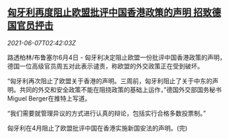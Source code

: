 <!--1623034863000-->
[匈牙利再度阻止欧盟批评中国香港政策的声明 招致德国官员抨击](https://cn.reuters.com/article/hungary-china-hk-eu-pol-0607-idCNKCS2DJ054)
------

<div><i>2021-06-07T02:42:03Z</i></div><p>路透柏林/布鲁塞尔6月4日 - 匈牙利决定阻止欧盟一份批评中国香港政策的声明，德国一位高级官员周五对此表示谴责，称欧盟的外交政策正在受到破坏。</p><p>“匈牙利再次阻止了欧盟关于香港的声明。三周前，匈牙利阻止了关于中东的声明。共同的外交和安全政策不能在阻挠政策的基础上运作，”德国外交部国务秘书Miguel Berger在推特上写道。</p><p>“我们需要就管理异议的方式进行认真的辩论，包括实行合格多数投票制。”</p><p>匈牙利在4月阻止了欧盟批评中国在香港实施新国安法的声明。(完)</p>
